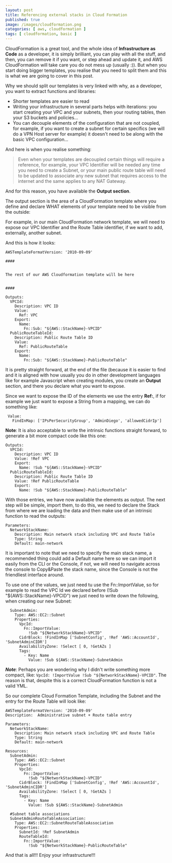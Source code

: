 ```yaml
---
layout: post
title: Referencing external stacks in Cloud Formation
published: true
image: /images/cloudformation.png
categories: [ aws, cloudformation ]
tags: [ cloudformation, basic ]
---
```



CloudFormation is a great tool, and the whole idea of **Infrastructure as Code** as a developer, it is simply brilliant, you can play with all the stuff, and then, you can remove it if you want, or step ahead and update it, and AWS CloudFormation will take care you do not mess up (usually :)). But when you start doing bigger templates, you realise that you need to split them and this is what we are going to cover in this post. 

Why we should split our templates is very linked with why, as a developer, you want to extract functions and libraries:

- Shorter templates are easier to read
- Writing your infrastructure in several parts helps with iterations: you start creating your VPC and your subnets, then your routing tables, then your S3 buckets and policies...
- You can decouple elements of the configuration that are not coupled, for example, if you want to create a subnet for certain specifics (we will do a VPN Host server for example) it doesn't need to be along with the basic VPC configuration...

And here is when you realise something:

> Even when your templates are decoupled certain things will require a reference, for example, your VPC Identifier will be needed any time you need to create a Subnet, or your main public route table will need to be updated to associate any new subnet that requires access to the internet and the same applies to any NAT Gateway.

And for this reason, you have available the **Output section**.

The output section is the area of a CloudFormation template where you define and declare WHAT elements of your template need to be visible from the outside:

For example, in our main CloudFormation network template, we will need to expose our VPC Identifier and the Route Table identifier, if we want to add, externally, another subnet.

And this is how it looks:

```
AWSTemplateFormatVersion: '2010-09-09'

####


The rest of our AWS Cloudformation template will be here


####

Outputs:
  VPCId:
    Description: VPC ID
    Value:
      Ref: VPC
    Export:
      Name:
        Fn::Sub: "${AWS::StackName}-VPCID"
  PublicRouteTableId:
    Description: Public Route Table ID
    Value:
      Ref: PublicRouteTable
    Export:
      Name:
        Fn::Sub: "${AWS::StackName}-PublicRouteTable"
```

It is pretty straight forward, at the end of the file (because it is easier to find and it is aligned with how usually you do in other development languages like for example Javascript when creating modules, you create an **Output** section, and there you declare what you want to expose.

Since we want to expose the ID of the elements we use the entry **Ref:**, if for example we just want to expose a String from a mapping, we can do something like:

```
 Value: 
   FindInMap: ['IPsPerSecurityGroup', 'AdminDiego', 'allowedCidrIp']
```

**Note**: It is also acceptable to write the intrinsic functions straight forward, to generate a bit more compact code like this one:

```
Outputs:
  VPCId:
    Description: VPC ID
    Value: !Ref VPC
    Export:
      Name: !Sub "${AWS::StackName}-VPCID"
  PublicRouteTableId:
    Description: Public Route Table ID
    Value: !Ref PublicRouteTable
    Export:
      Name: !Sub "${AWS::StackName}-PublicRouteTable"
```

With those entries, we have now available the elements as output. The next step will be simple, import them, to do this, we need to declare the Stack from where we are loading the data and then make use of an intrinsic function to read the outputs:

```
Parameters:
  NetworkStackName:
    Description: Main network stack including VPC and Route Table
    Type: String
    Default: main-network
```

It is important to note that we need to specify the main stack name, a recommended thing could add a Default name here so we can import it easily from the CLI or the Console, if not, we will need to navigate across the console to Copy&Paste the stack name, since the Console is not the friendliest interface around.

To use one of the values, we just need tu use the Fn::ImportValue, so for example to read the VPC Id we declared before (!Sub "${AWS::StackName}-VPCID") we just need to write down the following, when creating our new Subnet:

```
  SubnetAdmin:
    Type: AWS::EC2::Subnet
    Properties:
      VpcId: 
        Fn::ImportValue:
          !Sub "${NetworkStackName}-VPCID"
      CidrBlock: !FindInMap ['SubnetConfig', !Ref 'AWS::AccountId', 'SubnetAdminCIDR']
      AvailabilityZone: !Select [ 0, !GetAZs ]
      Tags:
        - Key: Name
          Value: !Sub ${AWS::StackName}-SubnetAdmin
```

***Note***: Perhaps you are wondering why I didn't write something more compact, like: `VpcId: !ImportValue !Sub "${NetworkStackName}-VPCID"`. The reason is that, despite this is a correct CloudFormation function is not a valid YML.

So our complete Cloud Formation Template, including the Subnet and the entry for the Route Table will look like:

```
AWSTemplateFormatVersion: '2010-09-09'
Description:  Administrative subnet + Route table entry

Parameters:
  NetworkStackName:
    Description: Main network stack including VPC and Route Table
    Type: String
    Default: main-network

Resources:
  SubnetAdmin:
    Type: AWS::EC2::Subnet
    Properties:
      VpcId: 
        Fn::ImportValue: 
          !Sub "${NetworkStackName}-VPCID"
      CidrBlock: !FindInMap ['SubnetConfig', !Ref 'AWS::AccountId', 'SubnetAdminCIDR']
      AvailabilityZone: !Select [ 0, !GetAZs ]
      Tags:
        - Key: Name
          Value: !Sub ${AWS::StackName}-SubnetAdmin

  #Subnet table associations
  SubnetAdminRouteTableAssociation:
    Type: AWS::EC2::SubnetRouteTableAssociation
    Properties:
      SubnetId: !Ref SubnetAdmin
      RouteTableId: 
        Fn::ImportValue:
          !Sub "${NetworkStackName}-PublicRouteTable"
```

And that is all!!! Enjoy your infrastructure!!!

